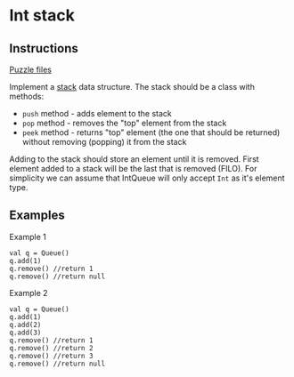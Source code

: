# Int stack

## Instructions

[Puzzle files](.)

Implement a [stack](https://en.wikipedia.org/wiki/Stack) data structure. The stack should be a class with methods:
* `push` method - adds element to the stack
* `pop` method - removes the "top" element from the stack
* `peek` method - returns "top" element (the one that should be returned) without removing (popping) it from the stack

Adding to the stack should store an element until it is removed. First element added to a stack will be the last that is removed (FILO). For
simplicity we can assume that IntQueue will only accept `Int` as it's element type.

## Examples

Example 1

```
val q = Queue()
q.add(1)
q.remove() //return 1
q.remove() //return null
```

Example 2

```
val q = Queue()
q.add(1)
q.add(2)
q.add(3)
q.remove() //return 1
q.remove() //return 2
q.remove() //return 3
q.remove() //return null
```

